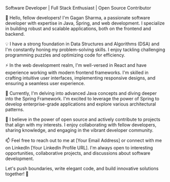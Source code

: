 

<!--
**Gagansharma27/gagansharma27** is a ✨ _special_ ✨ repository because its `README.md` (this file) appears on your GitHub profile.

Here are some ideas to get you started:

- 🔭 I’m currently working on ...
- 🌱 I’m currently learning ...
- 👯 I’m looking to collaborate on ...
- 🤔 I’m looking for help with ...
- 💬 Ask me about ...
- 📫 How to reach me: ...
- 😄 Pronouns: ...
- ⚡ Fun fact: ...
-->

Software Developer | Full Stack Enthusiast | Open Source Contributor

👋 Hello, fellow developers! I'm Gagan Sharma, a passionate software developer with expertise in Java, Spring, and web development. I specialize in building robust and scalable applications, both on the frontend and backend.

💡 I have a strong foundation in Data Structures and Algorithms (DSA) and I'm constantly honing my problem-solving skills. I enjoy tackling challenging programming puzzles and optimizing code for efficiency.

⚡ In the web development realm, I'm well-versed in React and have experience working with modern frontend frameworks. I'm skilled in crafting intuitive user interfaces, implementing responsive designs, and ensuring a seamless user experience.

🌱 Currently, I'm delving into advanced Java concepts and diving deeper into the Spring Framework. I'm excited to leverage the power of Spring to develop enterprise-grade applications and explore various architectural patterns.

🌟 I believe in the power of open source and actively contribute to projects that align with my interests. I enjoy collaborating with fellow developers, sharing knowledge, and engaging in the vibrant developer community.

📫 Feel free to reach out to me at [Your Email Address] or connect with me on LinkedIn [Your LinkedIn Profile URL]. I'm always open to interesting opportunities, collaborative projects, and discussions about software development.

Let's push boundaries, write elegant code, and build innovative solutions together! 🚀
